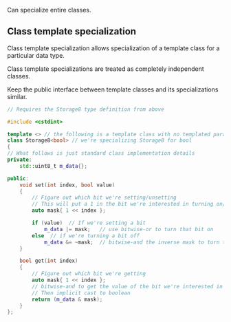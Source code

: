 Can specialize entire classes.

## Class template specialization
Class template specialization allows specialization of a template class for a particular data type.

Class template specializations are treated as completely independent classes. 

Keep the public interface between template classes and its specializations similar.

```cpp
// Requires the Storage8 type definition from above

#include <cstdint>

template <> // the following is a template class with no templated parameters
class Storage8<bool> // we're specializing Storage8 for bool
{
// What follows is just standard class implementation details
private:
    std::uint8_t m_data{};

public:
    void set(int index, bool value)
    {
        // Figure out which bit we're setting/unsetting
        // This will put a 1 in the bit we're interested in turning on/off
        auto mask{ 1 << index };

        if (value)  // If we're setting a bit
            m_data |= mask;   // use bitwise-or to turn that bit on
        else  // if we're turning a bit off
            m_data &= ~mask;  // bitwise-and the inverse mask to turn that bit off
	}

    bool get(int index)
    {
        // Figure out which bit we're getting
        auto mask{ 1 << index };
        // bitwise-and to get the value of the bit we're interested in
        // Then implicit cast to boolean
        return (m_data & mask);
    }
};
```